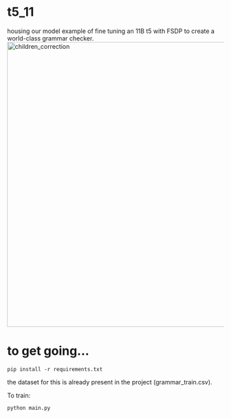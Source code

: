 # t5_11
housing our model example of fine tuning an 11B t5 with FSDP to create a world-class grammar checker.
<img width="663" alt="children_correction" src="https://user-images.githubusercontent.com/46302957/165164090-5421958f-8ac5-49dc-b8f1-50cd6f26047a.png">


# to get going...
~~~ 
pip install -r requirements.txt
~~~

the dataset for this is already present in the project (grammar_train.csv). 

To train:
~~~
python main.py
~~~
